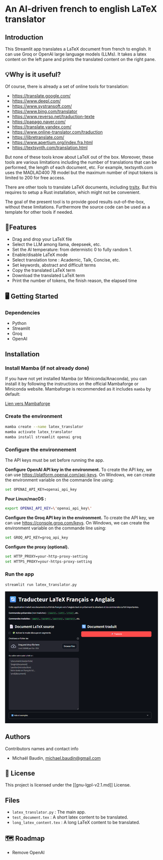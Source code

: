 # An AI-driven french to english LaTeX translator

## Introduction
This Streamlit app translates a LaTeX document from french to english. It can use Groq or OpenAI large language models (LLMs). It takes a latex content on the left pane and prints the translated content on the right pane.

## 💡Why is it useful?
Of course, there is already a set of online tools for translation:
- https://translate.google.com/
- https://www.deepl.com/
- https://www.systransoft.com/
- https://www.bing.com/translator
- https://www.reverso.net/traduction-texte
- https://papago.naver.com/
- https://translate.yandex.com/
- https://www.online-translator.com/traduction
- https://libretranslate.com/
- https://www.apertium.org/index.fra.html
- https://textsynth.com/translation.html

But none of these tools know about LaTeX out of the box. Moreover, these tools are various limitations including the number of translations that can be performed, the length of each document, etc. For example, textsynth.com uses the MADLAD400 7B model but the maximum number of input tokens is limited to 200 for free access.

There are other tools to translate LaTeX documents, including [trsltx](https://github.com/phelluy/trsltx). But this requires to setup a Rust installation, which might not be convenient.

The goal of the present tool is to provide good results out-of-the-box, without these limitations. Furthermore the source code can be used as a template for other tools if needed.

## 🌟Features

- Drag and drop your LaTeX file
- Select the LLM among llama, deepseek, etc.
- Set the AI temperature: from determistic 0 to fully random 1.
- Enable/disable LaTeX mode
- Select translation tone : Academic, Talk, Concise, etc.
- Set keywords, abstract and difficult terms
- Copy the translated LaTeX term
- Download the translated LaTeX term
- Print the number of tokens, the finish reason, the elapsed time

## 🖥️ Getting Started
### Dependencies
* Python
* Streamlit
* Groq
* OpenAI

## Installation
### Install Mamba (if not already done)
If you have not yet installed Mamba (or Miniconda/Anaconda), you can install it by following the instructions on the official Mambaforge or Miniconda website. Mambaforge is recommended as it includes `mamba` by default:

[Lien vers Mambaforge](https://github.com/conda-forge/miniforge#mambaforge)

### Create the environment
```bash
mamba create --name latex_translator
mamba activate latex_translator
mamba install streamlit openai groq
```

### Configure the environnement
The API keys must be set before running the app.

**Configure OpenAI API key in the environment.** To create the API key, we can use https://platform.openai.com/api-keys.
On Windows, we can create the environment variable on the commande line using:
```bash
set OPENAI_API_KEY=openai_api_key
```

**Pour Linux/macOS :**
```bash
export OPENAI_API_KEY=\'openai_api_key\'
```

**Configure the Groq API key in the environment.** To create the API key, we can use https://console.groq.com/keys.
On Windows, we can create the environment variable on the commande line using:
```bash
set GROQ_API_KEY=groq_api_key
```

**Configure the proxy (optional).**
```bash
set HTTP_PROXY=your-http-proxy-setting
set HTTPS_PROXY=your-https-proxy-setting
```

### Run the app
```bash
streamlit run latex_translator.py
```

![](app_main_view.png)


## Authors
Contributors names and contact info
- Michaël Baudin, michael.baudin@gmail.com

## 📜 License
This project is licensed under the [[gnu-lgpl-v2.1.md]] License.

## Files
- `latex_translator.py` : The main app.
- `test_document.tex` : A short latex content to be translated.
- `long_latex_content.tex` : A long LaTeX content to be translated.

## 🗺️ Roadmap
- Remove OpenAI
